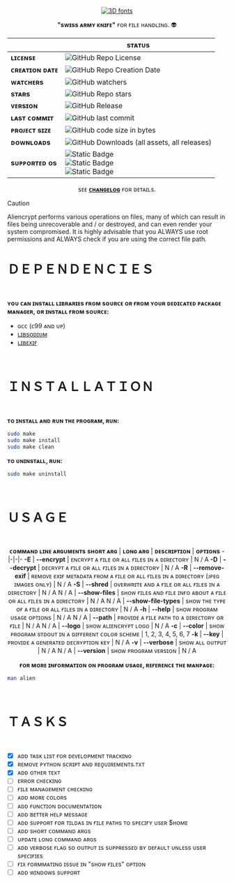 <div id="header" align="center">

  [![3D fonts](https://see.fontimg.com/api/renderfont4/rg737/eyJyIjoiZnMiLCJoIjo2OCwidyI6MjAwMCwiZnMiOjM0LCJmZ2MiOiIjNkNGRjBFIiwiYmdjIjoiI0ZGRkZGRiIsInQiOjF9/QWxpZW5jcnlwdA/perdite-hollow-regular.png)](https://www.fontspace.com/category/3d)

  **"sᴡɪss ᴀʀᴍʏ ᴋɴɪғᴇ"** ғᴏʀ ғɪʟᴇ ʜᴀɴᴅʟɪɴɢ. :alien:

  | | sᴛᴀᴛᴜs
  -|-
  **ʟɪᴄᴇɴsᴇ** | ![GitHub Repo License](https://img.shields.io/github/license/bombenheimer/aliencrypt?style=flat&logo=github)
  **ᴄʀᴇᴀᴛɪᴏɴ ᴅᴀᴛᴇ** | ![GitHub Repo Creation Date](https://img.shields.io/github/created-at/bombenheimer/aliencrypt?style=flat&logo=github)
  **ᴡᴀᴛᴄʜᴇʀs** | ![GitHub watchers](https://img.shields.io/github/watchers/bombenheimer/aliencrypt?style=flat&logo=github)
  **sᴛᴀʀs** | ![GitHub Repo stars](https://img.shields.io/github/stars/bombenheimer/aliencrypt?style=flat&logo=github)
  **ᴠᴇʀsɪᴏɴ** | ![GitHub Release](https://img.shields.io/github/v/release/bombenheimer/aliencrypt?style=flat&logo=github&color=5D3FD3)
  **ʟᴀsᴛ ᴄᴏᴍᴍɪᴛ** | ![GitHub last commit](https://img.shields.io/github/last-commit/bombenheimer/aliencrypt?style=flat&logo=github)
  **ᴘʀᴏᴊᴇᴄᴛ sɪᴢᴇ** | ![GitHub code size in bytes](https://img.shields.io/github/languages/code-size/bombenheimer/aliencrypt?style=flat&logo=github&color=orange)
  **ᴅᴏᴡɴʟᴏᴀᴅs** | ![GitHub Downloads (all assets, all releases)](https://img.shields.io/github/downloads/bombenheimer/aliencrypt/total?style=flat&logo=github)
  **sᴜᴘᴘᴏʀᴛᴇᴅ ᴏs** | ![Static Badge](https://img.shields.io/badge/Supported-green?style=flat&logo=linux&logoColor=white&label=GNU%20%2F%20Linux&color=0BDA51) </br> ![Static Badge](https://img.shields.io/badge/Supported-green?style=flat&logo=apple&logoColor=white&label=macOS&color=0BDA51) </br> ![Static Badge](https://img.shields.io/badge/Not%20Supported-red?style=flat&logo=windows&logoColor=white&label=Windows&color=FF3131)
  
  sᴇᴇ [**ᴄʜᴀɴɢᴇʟᴏɢ**](CHANGELOG.md) ғᴏʀ ᴅᴇᴛᴀɪʟs.

</div>

>[!CAUTION]
> Aliencrypt performs various operations on files, many of which can result in files being unrecoverable and / or destroyed, and can even render your system compromised. It is highly advisable that you ALWAYS use root permissions and ALWAYS check if you are using the correct file path.

# ＤＥＰＥＮＤＥＮＣＩＥＳ

  </br>

  **ʏᴏᴜ ᴄᴀɴ ɪɴsᴛᴀʟʟ ʟɪʙʀᴀʀɪᴇs ғʀᴏᴍ sᴏᴜʀᴄᴇ ᴏʀ ғʀᴏᴍ ʏᴏᴜʀ ᴅᴇᴅɪᴄᴀᴛᴇᴅ ᴘᴀᴄᴋᴀɢᴇ ᴍᴀɴᴀɢᴇʀ, ᴏʀ ɪɴsᴛᴀʟʟ ғʀᴏᴍ sᴏᴜʀᴄᴇ:**
  
  - ɢᴄᴄ (ᴄ99 ᴀɴᴅ ᴜᴘ)
  - [ʟɪʙsᴏᴅɪᴜᴍ](https://github.com/jedisct1/libsodium/releases/tag/1.0.19-RELEASE)
  - [ʟɪʙᴇxɪғ](https://github.com/libexif/libexif/releases/tag/v0.6.24)

  </br>

# ＩＮＳＴＡＬＬＡＴＩＯＮ

  </br>

  **ᴛᴏ ɪɴsᴛᴀʟʟ ᴀɴᴅ ʀᴜɴ ᴛʜᴇ ᴘʀᴏɢʀᴀᴍ, ʀᴜɴ:**
  ```bash
  sudo make
  sudo make install
  sudo make clean
  ```

  **ᴛᴏ ᴜɴɪɴsᴛᴀʟʟ, ʀᴜɴ:**
  ```bash
  sudo make uninstall
  ```

  </br>

# ＵＳＡＧＥ

</br>
<div id="header" align="center">
  
  **ᴄᴏᴍᴍᴀɴᴅ ʟɪɴᴇ ᴀʀɢᴜᴍᴇɴᴛs**
  **sʜᴏʀᴛ ᴀʀɢ** | **ʟᴏɴɢ ᴀʀɢ** | **ᴅᴇsᴄʀɪᴘᴛɪᴏɴ** | **ᴏᴘᴛɪᴏɴs**
  -|-|-|-
  **-E** | **--encrypt** | ᴇɴᴄʀʏᴘᴛ ᴀ ғɪʟᴇ ᴏʀ ᴀʟʟ ғɪʟᴇs ɪɴ ᴀ ᴅɪʀᴇᴄᴛᴏʀʏ | N / A
  **-D** | **--decrypt** | ᴅᴇᴄʀʏᴘᴛ ᴀ ғɪʟᴇ ᴏʀ ᴀʟʟ ғɪʟᴇs ɪɴ ᴀ ᴅɪʀᴇᴄᴛᴏʀʏ | N / A
  **-R** | **--remove-exif** | ʀᴇᴍᴏᴠᴇ ᴇxɪғ ᴍᴇᴛᴀᴅᴀᴛᴀ ғʀᴏᴍ ᴀ ғɪʟᴇ ᴏʀ ᴀʟʟ ғɪʟᴇs ɪɴ ᴀ ᴅɪʀᴇᴄᴛᴏʀʏ (ᴊᴘᴇɢ ɪᴍᴀɢᴇs ᴏɴʟʏ) | N / A
  **-S** | **--shred** | ᴏᴠᴇʀᴡʀɪᴛᴇ ᴀɴᴅ ᴀ ғɪʟᴇ ᴏʀ ᴀʟʟ ғɪʟᴇs ɪɴ ᴀ ᴅɪʀᴇᴄᴛᴏʀʏ | N / A
  N / A | **--show-files** | sʜᴏᴡ ғɪʟᴇs ᴀɴᴅ ғɪʟᴇ ɪɴғᴏ ᴀʙᴏᴜᴛ ᴀ ғɪʟᴇ ᴏʀ ᴀʟʟ ғɪʟᴇs ɪɴ ᴀ ᴅɪʀᴇᴄᴛᴏʀʏ | N / A
  N / A | **--show-file-types** | sʜᴏᴡ ᴛʜᴇ ᴛʏᴘᴇ ᴏғ ᴀ ғɪʟᴇ ᴏʀ ᴀʟʟ ғɪʟᴇs ɪɴ ᴀ ᴅɪʀᴇᴄᴛᴏʀʏ | N / A
  **-h** | **--help** | sʜᴏᴡ ᴘʀᴏɢʀᴀᴍ ᴜsᴀɢᴇ ᴏᴘᴛɪᴏɴs | N / A
  N / A | **--path** | ᴘʀᴏᴠɪᴅᴇ ᴀ ғɪʟᴇ ᴘᴀᴛʜ ᴛᴏ ᴀ ᴅɪʀᴇᴄᴛᴏʀʏ ᴏʀ ғɪʟᴇ | N / A
  N / A | **--logo** | sʜᴏᴡ ᴀʟɪᴇɴᴄʀʏᴘᴛ ʟᴏɢᴏ | N / A
  **-c** | **--color** | sʜᴏᴡ ᴘʀᴏɢʀᴀᴍ sᴛᴅᴏᴜᴛ ɪɴ ᴀ ᴅɪғғᴇʀᴇɴᴛ ᴄᴏʟᴏʀ sᴄʜᴇᴍᴇ | 1, 2, 3, 4, 5, 6, 7
  **-k** | **--key** | ᴘʀᴏᴠɪᴅᴇ ᴀ ɢᴇɴᴇʀᴀᴛᴇᴅ ᴅᴇᴄʀʏᴘᴛɪᴏɴ ᴋᴇʏ | N / A
  **-v** | **--verbose** | sʜᴏᴡ ᴀʟʟ ᴏᴜᴛᴘᴜᴛ | N / A
  N / A | **--version** | sʜᴏᴡ ᴘʀᴏɢʀᴀᴍ ᴠᴇʀsɪᴏɴ | N / A

  **ғᴏʀ ᴍᴏʀᴇ ɪɴғᴏʀᴍᴀᴛɪᴏɴ ᴏɴ ᴘʀᴏɢʀᴀᴍ ᴜsᴀɢᴇ, ʀᴇғᴇʀᴇɴᴄᴇ ᴛʜᴇ ᴍᴀɴᴘᴀɢᴇ:**
  <div id="header" align="left">
    
  ```bash
  man alien
  ```
  </div>
</div>
</br>

# ＴＡＳＫＳ

</br>

- [x] ᴀᴅᴅ ᴛᴀsᴋ ʟɪsᴛ ғᴏʀ ᴅᴇᴠᴇʟᴏᴘᴍᴇɴᴛ ᴛʀᴀᴄᴋɪɴɢ
- [x] ʀᴇᴍᴏᴠᴇ ᴘʏᴛʜᴏɴ sᴄʀɪᴘᴛ ᴀɴᴅ ʀᴇϙᴜɪʀᴇᴍᴇɴᴛs.ᴛxᴛ
- [x] ᴀᴅᴅ ᴏᴛʜᴇʀ ᴛᴇxᴛ
- [ ] ᴇʀʀᴏʀ ᴄʜᴇᴄᴋɪɴɢ
- [ ] ғɪʟᴇ ᴍᴀɴᴀɢᴇᴍᴇɴᴛ ᴄʜᴇᴄᴋɪɴɢ
- [ ] ᴀᴅᴅ ᴍᴏʀᴇ ᴄᴏʟᴏʀs
- [ ] ᴀᴅᴅ ғᴜɴᴄᴛɪᴏɴ ᴅᴏᴄᴜᴍᴇɴᴛᴀᴛɪᴏɴ
- [ ] ᴀᴅᴅ ʙᴇᴛᴛᴇʀ ʜᴇʟᴘ ᴍᴇssᴀɢᴇ
- [ ] ᴀᴅᴅ sᴜᴘᴘᴏʀᴛ ғᴏʀ ᴛɪʟᴅᴀs ɪɴ ғɪʟᴇ ᴘᴀᴛʜs ᴛᴏ sᴘᴇᴄɪғʏ ᴜsᴇʀ $ʜᴏᴍᴇ
- [ ] ᴀᴅᴅ sʜᴏʀᴛ ᴄᴏᴍᴍᴀɴᴅ ᴀʀɢs
- [ ] ᴜᴘᴅᴀᴛᴇ ʟᴏɴɢ ᴄᴏᴍᴍᴀɴᴅ ᴀʀɢs
- [ ] ᴀᴅᴅ ᴠᴇʀʙᴏsᴇ ғʟᴀɢ sᴏ ᴏᴜᴛᴘᴜᴛ ɪs sᴜᴘᴘʀᴇssᴇᴅ ʙʏ ᴅᴇғᴀᴜʟᴛ ᴜɴʟᴇss ᴜsᴇʀ sᴘᴇᴄɪғɪᴇs
- [ ] ғɪx ғᴏʀᴍᴍᴀᴛɪɴɢ ɪssᴜᴇ ɪɴ "sʜᴏᴡ ғɪʟᴇs" ᴏᴘᴛɪᴏɴ
- [ ] ᴀᴅᴅ ᴡɪɴᴅᴏᴡs sᴜᴘᴘᴏʀᴛ
